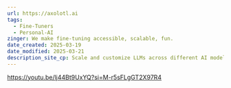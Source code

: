 ```yaml
---
url: https://axolotl.ai
tags:
  - Fine-Tuners
  - Personal-AI
zinger: We make fine-tuning accessible, scalable, fun.
date_created: 2025-03-19
date_modified: 2025-03-21
description_site_cp: Scale and customize LLMs across different AI models using our *free* open-source solutions
---
```

https://youtu.be/lj44Bt9UxYQ?si=M-r5sFLgGT2X97R4